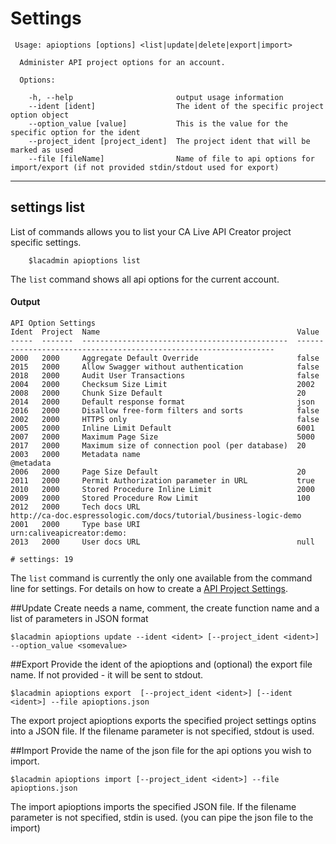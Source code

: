 # Settings

```
 Usage: apioptions [options] <list|update|delete|export|import>

  Administer API project options for an account.

  Options:

    -h, --help                       output usage information
    --ident [ident]                  The ident of the specific project option object
    --option_value [value]           This is the value for the specific option for the ident
    --project_ident [project_ident]  The project ident that will be marked as used
    --file [fileName]                Name of file to api options for import/export (if not provided stdin/stdout used for export)
```


***
## settings list
List of commands allows you to list your CA Live API Creator project specific settings. 

```
    $lacadmin apioptions list
```

The `list` command shows all api options for the current account.

#### Output
```
API Option Settings                                                                                                                                
Ident  Project  Name                                            Value                                                            
-----  -------  ----------------------------------------------  -----------------------------------------------------------------
2000   2000     Aggregate Default Override                      false                                                            
2015   2000     Allow Swagger without authentication            false                                                            
2018   2000     Audit User Transactions                         false                                                            
2004   2000     Checksum Size Limit                             2002                                                             
2008   2000     Chunk Size Default                              20                                                               
2014   2000     Default response format                         json                                                             
2016   2000     Disallow free-form filters and sorts            false                                                            
2002   2000     HTTPS only                                      false                                                            
2005   2000     Inline Limit Default                            6001                                                             
2007   2000     Maximum Page Size                               5000                                                             
2017   2000     Maximum size of connection pool (per database)  20                                                               
2003   2000     Metadata name                                   @metadata                                                        
2006   2000     Page Size Default                               20                                                               
2011   2000     Permit Authorization parameter in URL           true                                                             
2010   2000     Stored Procedure Inline Limit                   2000                                                             
2009   2000     Stored Procedure Row Limit                      100                                                              
2012   2000     Tech docs URL                                   http://ca-doc.espressologic.com/docs/tutorial/business-logic-demo
2001   2000     Type base URI                                   urn:caliveapicreator:demo:                                       
2013   2000     User docs URL                                   null                                                             

# settings: 19                                                                                                                           
```

The `list` command is currently the only one available from the command line for
settings. For details on how to create a [API Project Settings](http://ca-doc.espressologic.com/docs/logic-designer/create/api-properties).

##Update
Create needs a name, comment, the create function name and a list of parameters in JSON format 
```
$lacadmin apioptions update --ident <ident> [--project_ident <ident>] --option_value <somevalue>
```

##Export
Provide the ident of the apioptions and (optional) the export file name. If not provided - it will be sent to stdout.
```
$lacadmin apioptions export  [--project_ident <ident>] [--ident <ident>] --file apioptions.json
```
The export project apioptions exports the specified project settings optins into a JSON file. If the filename parameter is not specified, stdout is used.

##Import
Provide the name of the json file for the api options you wish to import.
```
$lacadmin apioptions import [--project_ident <ident>] --file apioptions.json
```
The import apioptions imports the specified JSON file. If the filename parameter is not specified, stdin is used. (you can pipe the json file to the import)




